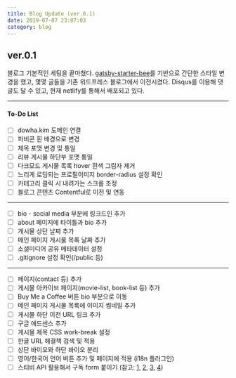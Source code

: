 ```yaml
---
title: Blog Update (ver.0.1)
date: 2019-07-07 23:07:03
category: blog
---
```


## ver.0.1

블로그 기본적인 세팅을 끝마쳤다. [gatsby-starter-bee](https://github.com/JaeYeopHan/gatsby-starter-bee)를 기반으로 간단한 스타일 변경을 했고, 몇몇 글들을 기존 워드프레스 블로그에서 이전시켰다. Disqus를 이용해 댓글도 달 수 있고, 현재 netlify를 통해서 배포되고 있다.

---

#### To-Do List

- [ ] dowha.kim 도메인 연결
- [ ] 파비콘 흰 배경으로 변경
- [ ] 제목 포맷 변경 및 통일
- [ ] 리뷰 게시물 하단부 포맷 통일
- [ ] 다크모드 게시물 목록 hover 흰색 그림자 제거
- [ ] 느리게 로딩되는 프로필이미지 border-radius 설정 확인
- [ ] 카테고리 클릭 시 내려가는 스크롤 조정
- [ ] 블로그 콘텐츠 Contentful로 이전 및 연동

---

- [ ] bio - social media 부분에 링크드인 추가
- [ ] about 페이지에 타이틀과 bio 추가
- [ ] 게시물 상단 날짜 추가
- [ ] 메인 페이지 게시물 목록 날짜 추가
- [ ] 소셜미디어 공유 메타데이터 설정
- [ ] .gitignore 설정 확인(/public 등)

---

- [ ] 페이지(contact 등) 추가
- [ ] 게시물 아카이브 페이지(movie-list, book-list 등) 추가
- [ ] Buy Me a Coffee 버튼 bio 부분으로 이동
- [ ] 메인 페이지 게시물 목록에 이미지 썸네일 추가
- [ ] 게시물 하단 이전 URL 링크 추가
- [ ] 구글 애드센스 추가
- [ ] 게시물 제목 CSS work-break 설정
- [ ] 한글 URL 해결책 검색 및 적용
- [ ] 상단 바이오와 하단 바이오 분리
- [ ] 영어/한국어 언어 버튼 추가 및 페이지에 적용 (i18n 플러그인)
- [ ] 스티비 API 활용해서 구독 form 붙이기 (참고: [1](https://github.com/revolunet/react-mailchimp-subscribe/blob/master/src/index.js), [2](https://www.npmjs.com/package/gatsby-plugin-mailchimp), [3](https://www.netlify.com/docs/form-handling/), [4](https://help.stibee.com/ko/articles/1040878-api))
